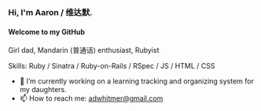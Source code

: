 ### Hi, I'm Aaron / 维达默.
#### Welcome to my GitHub
Girl dad, Mandarin (普通话) enthusiast, Rubyist

Skills: Ruby / Sinatra / Ruby-on-Rails / RSpec / JS / HTML / CSS

- 🔭 I’m currently working on a learning tracking and organizing system for my daughters. 
- 📫 How to reach me: adwhitmer@gmail.com 








